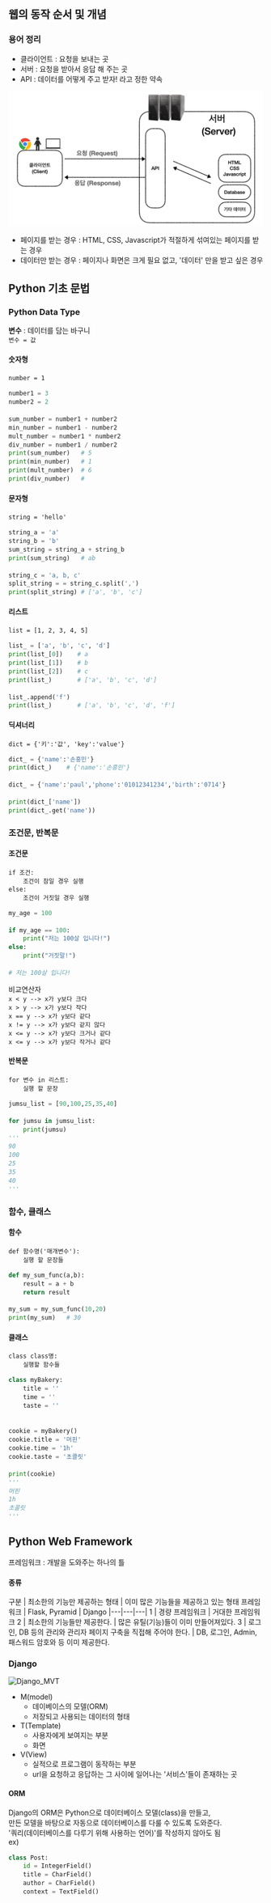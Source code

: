 ## 웹의 동작 순서 및 개념
### 용어 정리
- 클라이언트 : 요청을 보내는 곳<br>
- 서버 : 요청을 받아서 응답 해 주는 곳<br>
- API : 데이터를 어떻게 주고 받자! 라고 정한 약속<br>

![웹의 동작 구조](./Image/%EC%9B%B9%EC%9D%98%20%EB%8F%99%EC%9E%91%20%EA%B5%AC%EC%A1%B0.png)

- 페이지를 받는 경우 : HTML, CSS, Javascript가 적절하게 섞여있는 페이지를 받는 경우<br>
- 데이터만 받는 경우 : 페이지나 화면은 크게 필요 없고, '데이터' 만을 받고 싶은 경우<br>

## Python 기초 문법
### Python Data Type
**변수** : 데이터를 담는 바구니<br>
`변수 = 값`

#### 숫자형
`number = 1`
```Python
number1 = 3
number2 = 2

sum_number = number1 + number2
min_number = number1 - number2
mult_number = number1 * number2
div_number = number1 / number2
print(sum_number)   # 5
print(min_number)   # 1
print(mult_number)  # 6
print(div_number)   # 
```

#### 문자형
`string = 'hello'`
```Python
string_a = 'a'
string_b = 'b'
sum_string = string_a + string_b
print(sum_string)   # ab

string_c = 'a, b, c'
split_string = = string_c.split(',')
print(split_string) # ['a', 'b', 'c']
```
#### 리스트
`list = [1, 2, 3, 4, 5]`
```Python
list_ = ['a', 'b', 'c', 'd']
print(list_[0])    # a
print(list_[1])    # b
print(list_[2])    # c
print(list_)       # ['a', 'b', 'c', 'd']

list_.append('f')
print(list_)       # ['a', 'b', 'c', 'd', 'f']
```
#### 딕셔너리
`dict = {'키':'값', 'key':'value'}`
```Python
dict_ = {'name':'손흥민'}
print(dict_)    # {'name':'손흥민'}

dict_ = {'name':'paul','phone':'01012341234','birth':'0714'}

print(dict_['name'])
print(dict_.get('name'))
```

### 조건문, 반복문
#### 조건문
```
if 조건:
    조건이 참일 경우 실행
else:
    조건이 거짓일 경우 실행
```
```Python
my_age = 100

if my_age == 100:
	print("저는 100살 입니다!")
else:
	print("거짓말!")

# 저는 100살 입니다!
```
비교연산자<br>
`x < y --> x가 y보다 크다`<br>
`x > y --> x가 y보다 작다`<br>
`x == y --> x가 y보다 같다`<br>
`x != y --> x가 y보다 같지 않다`<br>
`x <= y --> x가 y보다 크거나 같다`<br>
`x <= y --> x가 y보다 작거나 같다`<br>


#### 반복문
```
for 변수 in 리스트:
    실행 할 문장
```
```Python
jumsu_list = [90,100,25,35,40]

for jumsu in jumsu_list:
	print(jumsu)
'''
90
100
25
35
40
'''
```

### 함수, 클래스
#### 함수
```
def 함수명('매개변수'):
    실행 할 문장들
```
```Python
def my_sum_func(a,b):
	result = a + b
	return result

my_sum = my_sum_func(10,20)
print(my_sum)   # 30
```

#### 클래스
```
class class명:
    실행할 함수들
```
```Python
class myBakery:
    title = ''
    time = ''
    taste = ''


cookie = myBakery()
cookie.title = '머핀'
cookie.time = '1h'
cookie.taste = '초콜릿'

print(cookie)
'''
머핀
1h
초콜릿
'''
```

## Python Web Framework
프레임워크 : 개발을 도와주는 하나의 틀

#### 종류
구분 | 최소한의 기능만 제공하는 형태 | 이미 많은 기능들을 제공하고 있는 형태
프레임워크 | Flask, Pyramid | Django
|---|---|---|
1 | 경량 프레임워크 | 거대한 프레임워크
2 | 최소한의 기능들만 제공한다. | 많은 유틸(기능)들이 이미 만들어져있다.
3 | 로그인, DB 등의 관리와 관리자 페이지 구축을 직접해 주어야 한다. | DB, 로그인, Admin, 패스워드 암호와 등 이미 제공한다.

### Django
![Django_MVT](./Image/Django/MVT.png)
- M(model)
    - 데이베이스의 모델(ORM)
    - 저장되고 사용되는 데이터의 형태
- T(Template)
    - 사용자에게 보여지는 부분
    - 화면
- V(View)
    - 실적으로 프로그램이 동작하는 부분
    - url을 요청하고 응답하는 그 사이에 일어나는 '서비스'들이 존재하는 곳

#### ORM
Django의 ORM은 Python으로 데이터베이스 모델(class)을 만들고, <br>
만든 모델을 바탕으로 자동으로 데이터베이스를 다룰 수 있도록 도와준다.<br>
'쿼리(데이터베이스를 다루기 위해 사용하는 언어)'를 작성하지 않아도 됨<br>
ex)
```Python
class Post:
    id = IntegerField()
    title = CharField()
    author = CharField()
    context = TextField()
```
